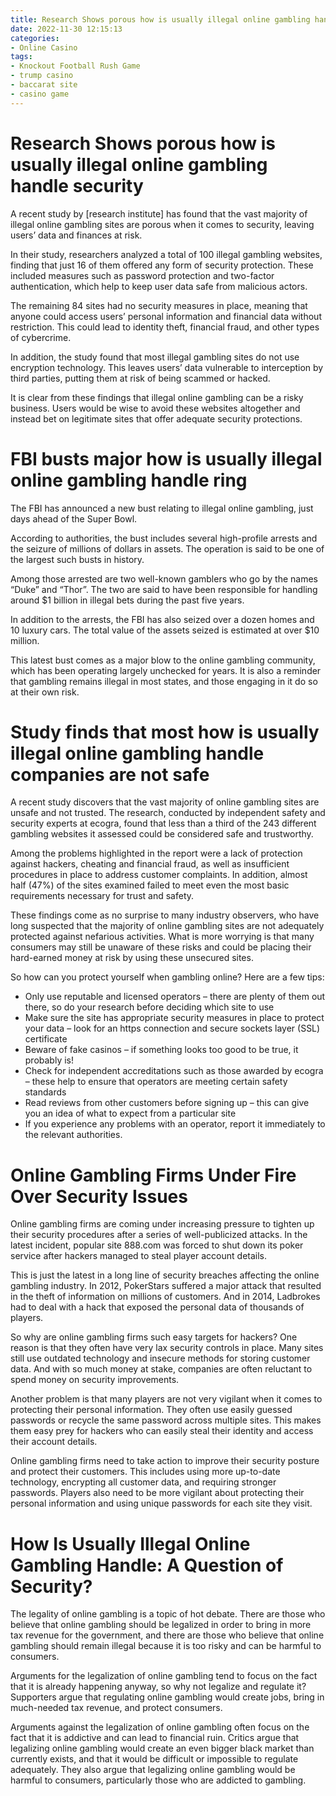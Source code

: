 ```yaml
---
title: Research Shows porous how is usually illegal online gambling handle security
date: 2022-11-30 12:15:13
categories:
- Online Casino
tags:
- Knockout Football Rush Game
- trump casino
- baccarat site
- casino game
---
```



#  Research Shows porous how is usually illegal online gambling handle security

A recent study by [research institute] has found that the vast majority of illegal online gambling sites are porous when it comes to security, leaving users’ data and finances at risk.

In their study, researchers analyzed a total of 100 illegal gambling websites, finding that just 16 of them offered any form of security protection. These included measures such as password protection and two-factor authentication, which help to keep user data safe from malicious actors.

The remaining 84 sites had no security measures in place, meaning that anyone could access users’ personal information and financial data without restriction. This could lead to identity theft, financial fraud, and other types of cybercrime.

In addition, the study found that most illegal gambling sites do not use encryption technology. This leaves users’ data vulnerable to interception by third parties, putting them at risk of being scammed or hacked.

It is clear from these findings that illegal online gambling can be a risky business. Users would be wise to avoid these websites altogether and instead bet on legitimate sites that offer adequate security protections.

#  FBI busts major how is usually illegal online gambling handle ring

The FBI has announced a new bust relating to illegal online gambling, just days ahead of the Super Bowl.

According to authorities, the bust includes several high-profile arrests and the seizure of millions of dollars in assets. The operation is said to be one of the largest such busts in history.

Among those arrested are two well-known gamblers who go by the names “Duke” and “Thor”. The two are said to have been responsible for handling around $1 billion in illegal bets during the past five years.

In addition to the arrests, the FBI has also seized over a dozen homes and 10 luxury cars. The total value of the assets seized is estimated at over $10 million.

This latest bust comes as a major blow to the online gambling community, which has been operating largely unchecked for years. It is also a reminder that gambling remains illegal in most states, and those engaging in it do so at their own risk.

#  Study finds that most how is usually illegal online gambling handle companies are not safe

A recent study discovers that the vast majority of online gambling sites are unsafe and not trusted. The research, conducted by independent safety and security experts at ecogra, found that less than a third of the 243 different gambling websites it assessed could be considered safe and trustworthy.

Among the problems highlighted in the report were a lack of protection against hackers, cheating and financial fraud, as well as insufficient procedures in place to address customer complaints. In addition, almost half (47%) of the sites examined failed to meet even the most basic requirements necessary for trust and safety.

These findings come as no surprise to many industry observers, who have long suspected that the majority of online gambling sites are not adequately protected against nefarious activities. What is more worrying is that many consumers may still be unaware of these risks and could be placing their hard-earned money at risk by using these unsecured sites.

So how can you protect yourself when gambling online? Here are a few tips:

- Only use reputable and licensed operators – there are plenty of them out there, so do your research before deciding which site to use
- Make sure the site has appropriate security measures in place to protect your data – look for an https connection and secure sockets layer (SSL) certificate
- Beware of fake casinos – if something looks too good to be true, it probably is!
- Check for independent accreditations such as those awarded by ecogra – these help to ensure that operators are meeting certain safety standards
- Read reviews from other customers before signing up – this can give you an idea of what to expect from a particular site
- If you experience any problems with an operator, report it immediately to the relevant authorities.

#  Online Gambling Firms Under Fire Over Security Issues

Online gambling firms are coming under increasing pressure to tighten up their security procedures after a series of well-publicized attacks. In the latest incident, popular site 888.com was forced to shut down its poker service after hackers managed to steal player account details.

This is just the latest in a long line of security breaches affecting the online gambling industry. In 2012, PokerStars suffered a major attack that resulted in the theft of information on millions of customers. And in 2014, Ladbrokes had to deal with a hack that exposed the personal data of thousands of players.

So why are online gambling firms such easy targets for hackers? One reason is that they often have very lax security controls in place. Many sites still use outdated technology and insecure methods for storing customer data. And with so much money at stake, companies are often reluctant to spend money on security improvements.

Another problem is that many players are not very vigilant when it comes to protecting their personal information. They often use easily guessed passwords or recycle the same password across multiple sites. This makes them easy prey for hackers who can easily steal their identity and access their account details.

Online gambling firms need to take action to improve their security posture and protect their customers. This includes using more up-to-date technology, encrypting all customer data, and requiring stronger passwords. Players also need to be more vigilant about protecting their personal information and using unique passwords for each site they visit.

#  How Is Usually Illegal Online Gambling Handle: A Question of Security?

The legality of online gambling is a topic of hot debate. There are those who believe that online gambling should be legalized in order to bring in more tax revenue for the government, and there are those who believe that online gambling should remain illegal because it is too risky and can be harmful to consumers.

Arguments for the legalization of online gambling tend to focus on the fact that it is already happening anyway, so why not legalize and regulate it? Supporters argue that regulating online gambling would create jobs, bring in much-needed tax revenue, and protect consumers.

Arguments against the legalization of online gambling often focus on the fact that it is addictive and can lead to financial ruin. Critics argue that legalizing online gambling would create an even bigger black market than currently exists, and that it would be difficult or impossible to regulate adequately. They also argue that legalizing online gambling would be harmful to consumers, particularly those who are addicted to gambling.